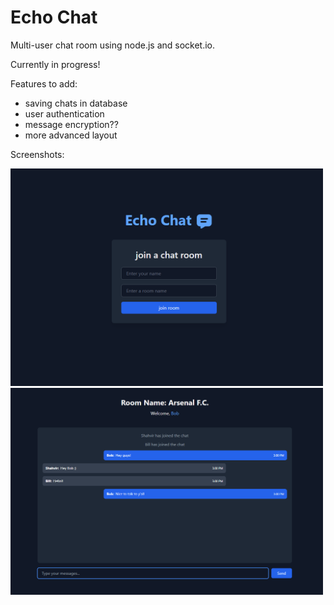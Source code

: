 # Echo Chat

Multi-user chat room using node.js and socket.io. 

Currently in progress!

Features to add:
- saving chats in database
- user authentication
- message encryption??
- more advanced layout

Screenshots:

<img src="screenshots/Screenshot 2024-09-16 150157.png" alt="image1" width="500"/>
<img src="screenshots/Screenshot 2024-09-16 150052.png" alt="image1" width="500"/> 
